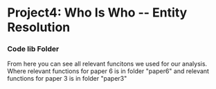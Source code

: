 # Project4: Who Is Who -- Entity Resolution

### Code lib Folder

From here you can see all relevant funcitons we used for our analysis.
Where relevant functions for paper 6 is in folder "paper6" and relevant functions for paper 3 is in folder "paper3"
